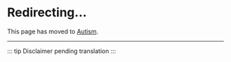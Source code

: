 ﻿---
layout: page
---

<script setup>
import { onMounted } from 'vue'

onMounted(() => {
  // Redirigir automáticamente a Autism
  window.location.href = '/en/Autism'
})
</script>

# Redirecting...

This page has moved to [Autism](/en/Autism).

---

::: tip
Disclaimer pending translation
:::
